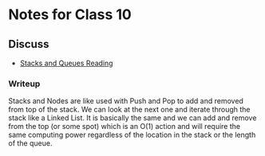 # Notes for Class 10

## Discuss

* [Stacks and Queues Reading](https://codefellows.github.io/common_curriculum/data_structures_and_algorithms/Code_401/class-10/resources/stacks_and_queues.html)

### Writeup

  Stacks and Nodes are like used with Push and Pop to add and removed from top of the stack. We can look at the next one and iterate through the stack like a Linked List. It is basically the same and we can add and remove from the top (or some spot) which is an O(1) action and will require the same computing power regardless of the location in the stack or the length of the queue.
  